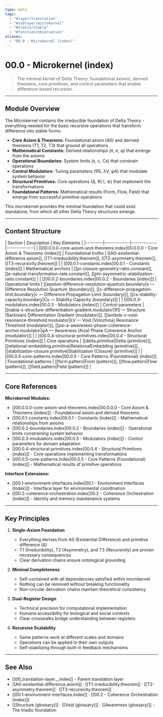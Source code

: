 ```yaml
---
type: meta
tags:
  - "#layer/translation"
  - "#sublayer/microkernel"
  - "#status/stable"
  - "#function/observation"
aliases:
  - "00.0 - Microkernel (index)"
---
```


# 00.0 - Microkernel (index)

> The minimal kernel of Delta Theory: foundational axioms, derived theorems, core primitives, and control parameters that enable difference-based recursion.

---

## Module Overview

The Microkernel contains the irreducible foundation of Delta Theory - everything needed for the basic recursive operations that transform difference into stable forms:

- **Core Axiom & Theorems:** Foundational axiom (A0) and derived theorems (T1, T2, T3) that ground all operations
- **Mathematical Constants:** Derived relationships (π, e, φ) that emerge from the axioms
- **Operational Boundaries:** System limits (ε, c, Cs) that constrain operations
- **Control Modulators:** Tuning parameters (∇S, λV, ψA) that modulate system behavior
- **Structural Primitives:** Core operations (∆, R(·), ⊚) that implement the transformations
- **Foundational Patterns:** Mathematical results (Form, Flow, Field) that emerge from successful primitive operations

This microkernel provides the minimal foundation that could exist standalone, from which all other Delta Theory structures emerge.

---

## Content Structure

| Section | Description | Key Elements |
|---------|-------------|-------------|--------------|
| [[00.0.0.0-core-axiom-and-theorems.index\|00.0.0.0 - Core Axiom & Theorems (index)]] | Foundational truths | [[A0-existential-difference.axiom]], [[T1-irreducibility.theorem]], [[T2-asymmetry.theorem]], [[T3-recursivity.theorem]] |
| [[00.0.1-constants.index\|00.0.1 - Constants (index)]] | Mathematical anchors | [[pi-closure-geometry-ratio.constant]], [[e-natural-transformation-rate.constant]], [[phi-asymmetric-stabilization-ratio.constant]] |
| [[00.0.2-boundaries.index\|00.0.2 - Boundaries (index)]] | Operational limits | [[epsilon-difference-resolution-quantum.boundary\|ε — Difference Resolution Quantum (boundary)]], [[c-difference-propagation-limit.boundary\|c — Difference Propagation Limit (boundary)]], [[cs-stability-capacity.boundary\|Cs — Stability Capacity (boundary)]] |
| [[00.0.3-modulators.index\|00.0.3 - Modulators (index)]] | Control parameters | [[nabla-s-structure-differentiation-gradient.modulator\|∇S — Structure (Sarkisian) Differentiation Gradient (modulator)]], [[lambda-v-void-resonance-threshold.modulator\|λV — Void (Volozhina) Resonance Threshold (modulator)]], [[psi-a-awareness-phase-coherence-anchor.modulator\|ψA — Awareness (Aiza) Phase Coherence Anchor (modulator)]] |
| [[00.0.4-structural-primitives.index\|00.0.4 - Structural Primitives (index)]] | Core operations | [[delta.primitive\|Delta (primitive)]], [[relational-embedding.primitive\|RelationalEmbedding (primitive)]], [[stabilization-closure.primitive\|Stabilization (Closure) (primitive)]] |
| [[00.0.5-core-patterns.index\|00.0.5 - Core Patterns (Foundational) (index)]] | Foundational patterns | [[form.pattern\|Form (pattern)]], [[flow.pattern\|Flow (pattern)]], [[field.pattern\|Field (pattern)]] |

---

## Core References

**Microkernel Modules:**
- [[00.0.0.0-core-axiom-and-theorems.index|00.0.0.0 - Core Axiom & Theorems (index)]] - Foundational axiom and derived theorems
- [[00.0.1-constants.index|00.0.1 - Constants (index)]] - Mathematical relationships from axioms
- [[00.0.2-boundaries.index|00.0.2 - Boundaries (index)]] - Operational limits constraining system behavior
- [[00.0.3-modulators.index|00.0.3 - Modulators (index)]] - Control parameters for domain adaptation
- [[00.0.4-structural-primitives.index|00.0.4 - Structural Primitives (index)]] - Core operations implementing transformations
- [[00.0.5-core-patterns.index|00.0.5 - Core Patterns (Foundational) (index)]] - Mathematical results of primitive operations

**Interface Extensions:**
- [[00.1-environment-interfaces.index|00.1 - Environment Interfaces (index)]] - Interface layer for environmental coordination
- [[00.2-coherence-orchestration.index|00.2 - Coherence Orchestration (index)]] - Identity and memory maintenance systems

---

## Key Principles

1. **Single-Axiom Foundation**
   - Everything derives from A0 (Existential Difference) and primitive difference (∆)
   - T1 (Irreducibility), T2 (Asymmetry), and T3 (Recursivity) are proven necessary consequences
   - Clear derivation chains ensure ontological grounding

2. **Minimal Completeness**
   - Self-contained with all dependencies satisfied within microkernel
   - Nothing can be removed without breaking functionality
   - Non-circular derivation chains maintain theoretical consistency

3. **Dual-Register Design**
   - Technical precision for computational implementation
   - Humane accessibility for biological and social contexts
   - Clear crosswalks bridge understanding between registers

4. **Recursive Scalability**
   - Same patterns work at different scales and domains
   - Operations can be applied to their own outputs
   - Self-stabilizing through built-in feedback mechanisms

---

## See Also

- [[00_translation-layer__index]] - Parent translation layer
- [[A0-existential-difference.axiom]] · [[T1-irreducibility.theorem]] · [[T2-asymmetry.theorem]] · [[T3-recursivity.theorem]]
- [[00.1-environment-interfaces.index]] · [[00.2 - Coherence Orchestration (index)]]
- [[Structure (glossary)]] · [[Void (glossary)]] · [[Awareness (glossary)]] - The triadic foundation
